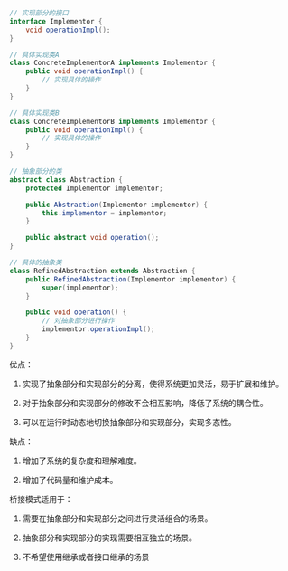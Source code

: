 ```java
// 实现部分的接口
interface Implementor {
    void operationImpl();
}

// 具体实现类A
class ConcreteImplementorA implements Implementor {
    public void operationImpl() {
        // 实现具体的操作
    }
}

// 具体实现类B
class ConcreteImplementorB implements Implementor {
    public void operationImpl() {
        // 实现具体的操作
    }
}

// 抽象部分的类
abstract class Abstraction {
    protected Implementor implementor;

    public Abstraction(Implementor implementor) {
        this.implementor = implementor;
    }

    public abstract void operation();
}

// 具体的抽象类
class RefinedAbstraction extends Abstraction {
    public RefinedAbstraction(Implementor implementor) {
        super(implementor);
    }

    public void operation() {
        // 对抽象部分进行操作
        implementor.operationImpl();
    }
}

```
优点：

1.  实现了抽象部分和实现部分的分离，使得系统更加灵活，易于扩展和维护。
    
2.  对于抽象部分和实现部分的修改不会相互影响，降低了系统的耦合性。
    
3.  可以在运行时动态地切换抽象部分和实现部分，实现多态性。
    

缺点：

1.  增加了系统的复杂度和理解难度。
    
2.  增加了代码量和维护成本。
    

桥接模式适用于：

1.  需要在抽象部分和实现部分之间进行灵活组合的场景。
    
2.  抽象部分和实现部分的实现需要相互独立的场景。
    
3.  不希望使用继承或者接口继承的场景